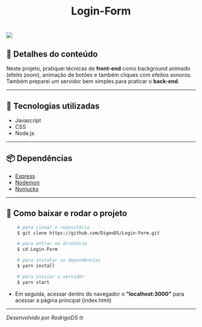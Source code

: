 
<h1 align="center">
  Login-Form
</h1>

<h1>
  <img src="public/_img/introGif.gif">
</h1>

## 📝 Detalhes do conteúdo
Neste projeto, pratiquei técnicas de **front-end** como background animado (efeito zoom), animação de botões e também cliques com efeitos sonoros. Também preparei um servidor bem simples para praticar o **back-end**.

---

## 🚀 Tecnologias utilizadas
- Javascript
- CSS
- Node.js

---

## 📦 Dependências
- [Express](https://github.com/expressjs/express)
- [Nodemon](https://github.com/remy/nodemon)
- [Nunjucks](https://github.com/mozilla/nunjucks)

---

## 📁 Como baixar e rodar o projeto
```bash
    # para clonar o repositório
    $ git clone https://github.com/DigooDS/Login-Form.git

    # para entrar no diretório
    $ cd Login-Form

    # para instalar as dependências
    $ yarn install 

    # para iniciar o servidor
    $ yarn start

```
- Em seguida, acessar dentro do navegador o **"localhost:3000"** para acessar a página principal (index.html)

---

<i>Desenvolvido por RodrigoDS</i> 🤓

